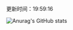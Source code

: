 
  更新时间：19:59:16
	
  ![Anurag's GitHub stats](https://github-readme-stats.vercel.app/api?username=chendj89&theme=gruvbox&show_icons=true)